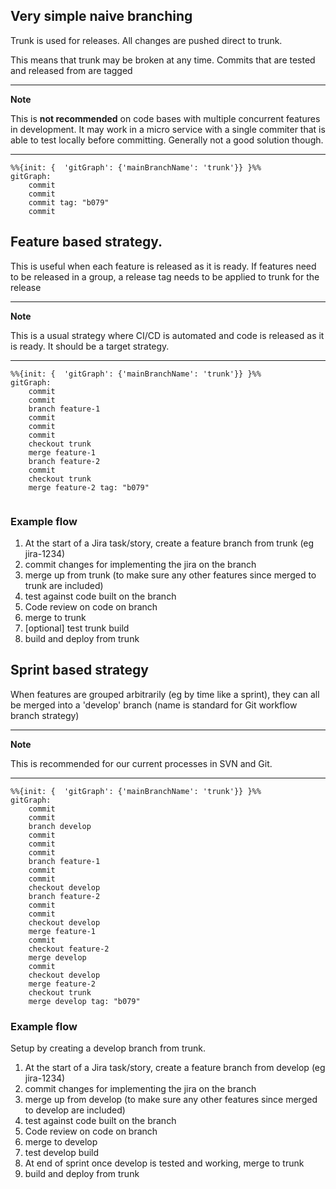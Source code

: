 
## Very simple naive branching

Trunk is used for releases. All changes are pushed direct to trunk.

This means that trunk may be broken at any time. Commits that are tested and released from are tagged

---
**Note**

This is __not recommended__ on code bases with multiple concurrent features in development. It may work in a micro service with a single commiter that is able to test locally before committing. Generally not a good solution though. 

---

```mermaid
%%{init: {  'gitGraph': {'mainBranchName': 'trunk'}} }%%
gitGraph:
    commit
    commit
    commit tag: "b079"
    commit
```

## Feature based strategy. 

This is useful when each feature is released as it is ready. 
If features need to be released in a group, a release tag needs to be applied to trunk for the release

---
**Note**

This is a usual strategy where CI/CD is automated and code is released as it is ready. It should be a target strategy.

---

```mermaid
%%{init: {  'gitGraph': {'mainBranchName': 'trunk'}} }%%
gitGraph:
    commit
    commit
    branch feature-1
    commit
    commit
    commit
    checkout trunk
    merge feature-1
    branch feature-2
    commit
    checkout trunk
    merge feature-2 tag: "b079"
    
```

### Example flow

1. At the start of a Jira task/story, create a feature branch from trunk (eg jira-1234)
2. commit changes for implementing the jira on the branch
3. merge up from trunk (to make sure any other features since merged to trunk are included)
4. test against code built on the branch
5. Code review on code on branch
6. merge to trunk
7. [optional] test trunk build
8. build and deploy from trunk



## Sprint based strategy

When features are grouped arbitrarily (eg by time like a sprint), they can all be merged into a 'develop' branch (name 
is standard for Git workflow branch strategy)

---
**Note**

This is recommended for our current processes in SVN and Git. 

---

```mermaid
%%{init: {  'gitGraph': {'mainBranchName': 'trunk'}} }%%
gitGraph:
    commit
    commit
    branch develop
    commit
    commit
    commit
    branch feature-1
    commit
    commit
    checkout develop
    branch feature-2
    commit
    commit
    checkout develop
    merge feature-1
    commit
    checkout feature-2
    merge develop
    commit
    checkout develop
    merge feature-2
    checkout trunk
    merge develop tag: "b079"
```


### Example flow

Setup by creating a develop branch from trunk.


1. At the start of a Jira task/story, create a feature branch from develop (eg jira-1234)
2. commit changes for implementing the jira on the branch
3. merge up from develop (to make sure any other features since merged to develop are included)
4. test against code built on the branch
5. Code review on code on branch
6. merge to develop
7. test develop build
8. At end of sprint once develop is tested and working, merge to trunk
9. build and deploy from trunk

